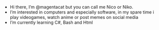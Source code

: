 - Hi there, I’m @magentacat but you can call me Nico or Niko.
- I’m interested in computers and especially software, in my spare time i play videogames, watch anime or post memes on social media
- I’m currently learning C#, Bash and Html

<!---
magentacat/magentacat is a ✨ special ✨ repository because its `README.md` (this file) appears on your GitHub profile.
You can click the Preview link to take a look at your changes.
--->
